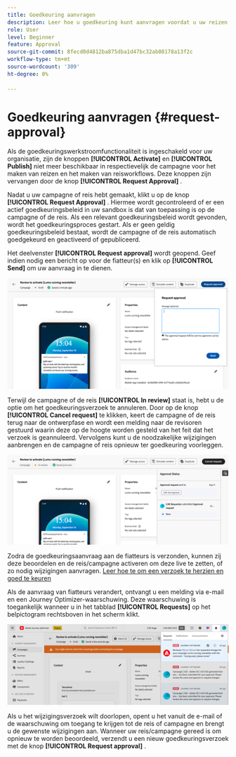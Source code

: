 ```yaml
---
title: Goedkeuring aanvragen
description: Leer hoe u goedkeuring kunt aanvragen voordat u uw reizen en campagnes publiceert.
role: User
level: Beginner
feature: Approval
source-git-commit: 8fecd0d4812ba875dba1d47bc32ab08178a13f2c
workflow-type: tm+mt
source-wordcount: '309'
ht-degree: 0%

---
```



# Goedkeuring aanvragen {#request-approval}

Als de goedkeuringswerkstroomfunctionaliteit is ingeschakeld voor uw organisatie, zijn de knoppen **[!UICONTROL Activate]** en **[!UICONTROL Publish]** niet meer beschikbaar in respectievelijk de campagne voor het maken van reizen en het maken van reisworkflows. Deze knoppen zijn vervangen door de knop **[!UICONTROL Request Approval]** .

Nadat u uw campagne of reis hebt gemaakt, klikt u op de knop **[!UICONTROL Request Approval]** . Hiermee wordt gecontroleerd of er een actief goedkeuringsbeleid in uw sandbox is dat van toepassing is op de campagne of de reis. Als een relevant goedkeuringsbeleid wordt gevonden, wordt het goedkeuringsproces gestart. Als er geen geldig goedkeuringsbeleid bestaat, wordt de campagne of de reis automatisch goedgekeurd en geactiveerd of gepubliceerd.

Het deelvenster **[!UICONTROL Request approval]** wordt geopend. Geef indien nodig een bericht op voor de fiatteur(s) en klik op **[!UICONTROL Send]** om uw aanvraag in te dienen.

![](assets/approval-request.png)

Terwijl de campagne of de reis **[!UICONTROL In review]** staat is, hebt u de optie om het goedkeuringsverzoek te annuleren. Door op de knop **[!UICONTROL Cancel request]** te klikken, keert de campagne of de reis terug naar de ontwerpfase en wordt een melding naar de revisoren gestuurd waarin deze op de hoogte worden gesteld van het feit dat het verzoek is geannuleerd. Vervolgens kunt u de noodzakelijke wijzigingen aanbrengen en de campagne of reis opnieuw ter goedkeuring voorleggen.

![](assets/approval-cancel.png)

Zodra de goedkeuringsaanvraag aan de fiatteurs is verzonden, kunnen zij deze beoordelen en de reis/campagne activeren om deze live te zetten, of zo nodig wijzigingen aanvragen. [ Leer hoe te om een verzoek te herzien en goed te keuren ](review-approve-request.md)

Als de aanvraag van fiatteurs verandert, ontvangt u een melding via e-mail en een Journey Optimizer-waarschuwing. Deze waarschuwing is toegankelijk wanneer u in het tabblad **[!UICONTROL Requests]** op het belpictogram rechtsboven in het scherm klikt.

![](assets/changes-requested.png)

Als u het wijzigingsverzoek wilt doorlopen, opent u het vanuit de e-mail of de waarschuwing om toegang te krijgen tot de reis of campagne en brengt u de gewenste wijzigingen aan. Wanneer uw reis/campagne gereed is om opnieuw te worden beoordeeld, verzendt u een nieuw goedkeuringsverzoek met de knop **[!UICONTROL Request approval]** .
